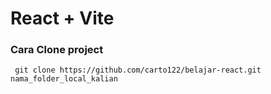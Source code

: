 # React + Vite

### Cara Clone project

```
 git clone https://github.com/carto122/belajar-react.git nama_folder_local_kalian
```
